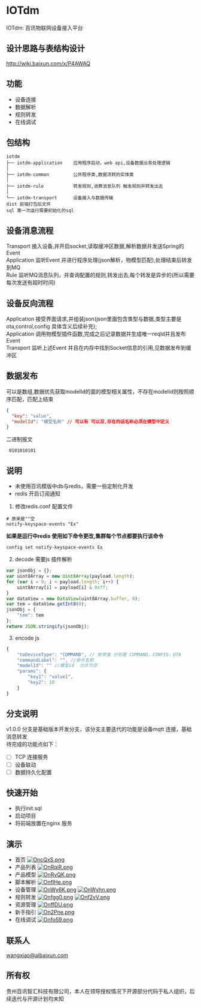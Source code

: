 # IOTdm

IOTdm: 百讯物联网设备接入平台

## 设计思路与表结构设计

http://wiki.baixun.com/x/P4AWAQ

## 功能
- 设备连接
- 数据解析
- 规则转发
- 在线调试

## 包结构
```
iotdm
├── iotdm-application    应用程序启动，web api,设备数据业务处理逻辑
│   
├── iotdm-common         公共程序类,数据流转的实体类
│    
├── iotdm-rule           转发规则,消费消息队列 触发规则并转发出去
│    
└── iotdm-transport      设备接入与数据传输
dist 前端打包后文件
sql 第一次运行需要初始化的sql
```  
## 设备消息流程
Transport 接入设备,并开启socket,读取缓冲区数据,解析数据并发送Spring的Event</br>
Application 监听Event 并进行程序处理(json解析，物模型匹配),处理结束后转发到MQ</br>
Rule 监听MQ消息队列，并查询配置的规则,转发出去,每个转发是异步的(所以需要每次发送有超时时间)</br>

## 设备反向流程
Application 接受界面请求,并组装json(json里面包含类型与数据,类型主要是ota,control,config 具体含义后续补充);</br>
  Application 调用物模型插件函数,完成之后记录数据并生成唯一reqId并且发布Event </br>
Transport 监听上述Event 并且在内存中找到Socket信息的引用,见数据发布到缓冲区

## 数据发布
可以是数组,数据优先获取modelId的面的模型相关属性，不存在modelId则按照顺序匹配，匹配上结束
```json
{
  "key": "value",
  "modelId": "模型名称" // 可以有 可以没,存在的话名称必须在模型中定义
}
```
二进制报文
```
 0101010101
```

## 说明 
- 未使用百讯模版中db与redis，需要一些定制化开发
- redis 开启订阅通知
1. 修改redis.conf 配置文件
```
# 原来是""空
notify-keyspace-events "Ex"
```
**如果是运行中redis 使用如下命令更改,集群每个节点都要执行该命令**
```
config set notify-keyspace-events Ex
```
2. decode 需要js 插件解析
```js
var jsonObj = {};
var uint8Array = new Uint8Array(payload.length);
for (var i = 0; i < payload.length; i++) {
	uint8Array[i] = payload[i] & 0xff;
}
var dataView = new DataView(uint8Array.buffer, 0);
var tem = dataView.getInt8(0);
jsonObj = {
	"tem": tem
};
return JSON.stringify(jsonObj);
```
3. encode js
```js
{
	"toDeviceType": "COMMAND", // 枚举类 分别是 COMMAND，CONFIG，OTA
	"commandLabel": "", //命令名称
	"modelId": "" //模型id  允许为空
	"params": {
		"key1": "value1",
		"key2": 10
	}
}
```

## 分支说明 
v1.0.0 分支是基础版本开发分支，该分支主要迭代的功能是设备mqtt 连接，基础消息转发</br>
待完成的功能点如下：
- [ ] TCP 连接服务
- [ ] 设备联动
- [ ] 数据持久化配置

## 快速开始
- 执行init.sql
- 启动项目
- 将前端放置在nginx 服务

## 演示
- 首页
  [![OncQxS.png](https://s1.ax1x.com/2022/05/06/OncQxS.png)](https://imgtu.com/i/OncQxS)
- 产品列表
  [![OnRqiR.png](https://s1.ax1x.com/2022/05/06/OnRqiR.png)](https://imgtu.com/i/OnRqiR)
- 产品模型
  [![OnRvQK.png](https://s1.ax1x.com/2022/05/06/OnRvQK.png)](https://imgtu.com/i/OnRvQK)
- 脚本解析
  [![OnflHe.png](https://s1.ax1x.com/2022/05/06/OnflHe.png)](https://imgtu.com/i/OnflHe)
- 设备管理
  [![OnWy6K.png](https://s1.ax1x.com/2022/05/06/OnWy6K.png)](https://imgtu.com/i/OnWy6K)
  [![OnWvhn.png](https://s1.ax1x.com/2022/05/06/OnWvhn.png)](https://imgtu.com/i/OnWvhn)
- 规则转发
  [![Onfgg0.png](https://s1.ax1x.com/2022/05/06/Onfgg0.png)](https://imgtu.com/i/Onfgg0)
  [![Onf2vV.png](https://s1.ax1x.com/2022/05/06/Onf2vV.png)](https://imgtu.com/i/Onf2vV)
- 资源管理
  [![OnffDU.png](https://s1.ax1x.com/2022/05/06/OnffDU.png)](https://imgtu.com/i/OnffDU)
- 新手指引
  [![On2Pne.png](https://s1.ax1x.com/2022/05/06/On2Pne.png)](https://imgtu.com/i/On2Pne)
- 在线调试
  [![Onfo59.png](https://s1.ax1x.com/2022/05/06/Onfo59.png)](https://imgtu.com/i/Onfo59)
## 联系人 
wangxiao@aibaixun.com

## 所有权
贵州百讯智汇科技有限公司，本人在领导授权情况下开源部分代码于私人组织，后续迭代与开源计划均未知